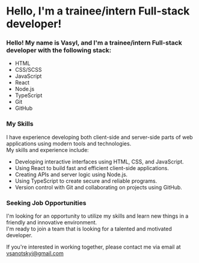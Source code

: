 # Hello, I'm a trainee/intern Full-stack developer!

### Hello! My name is Vasyl, and I'm a trainee/intern Full-stack developer with the following stack:

* HTML
* CSS/SCSS
* JavaScript
* React
* Node.js
* TypeScript
* Git
* GitHub

### My Skills

I have experience developing both client-side and server-side parts of web applications using modern tools and
technologies.<br/> My skills and experience include:

* Developing interactive interfaces using HTML, CSS, and JavaScript.
* Using React to build fast and efficient client-side applications.
* Creating APIs and server logic using Node.js.
* Using TypeScript to create secure and reliable programs.
* Version control with Git and collaborating on projects using GitHub.

### Seeking Job Opportunities

I'm looking for an opportunity to utilize my skills and learn new things in a friendly and innovative environment. <br/>
I'm ready to join a team that is looking for a talented and motivated developer.

If you're interested in working together, please contact me via email at [vsanotskyi@gmail.com]()
